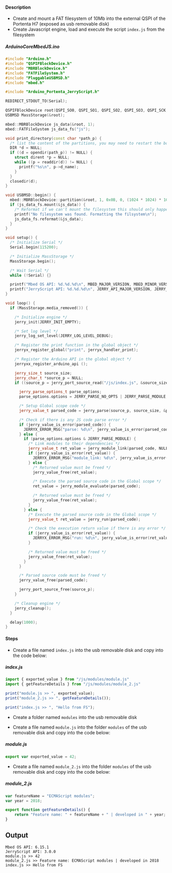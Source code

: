 #### Description
- Create and mount a FAT filesystem of 10Mb into the external QSPI of the Portenta H7 (exposed as usb removable disk)
- Create Javascript engine, load and execute the script `index.js` from the filesystem

##### ArduinoCoreMbedJS.ino
```c++
#include "Arduino.h"
#include "QSPIFBlockDevice.h"
#include "MBRBlockDevice.h"
#include "FATFileSystem.h"
#include "PluggableUSBMSD.h"
#include "mbed.h"

#include "Arduino_Portenta_JerryScript.h"

REDIRECT_STDOUT_TO(Serial);

QSPIFBlockDevice root(QSPI_SO0, QSPI_SO1, QSPI_SO2, QSPI_SO3, QSPI_SCK, QSPI_CS, QSPIF_POLARITY_MODE_1, 40000000);
USBMSD MassStorage(&root);

mbed::MBRBlockDevice js_data(&root, 1);
mbed::FATFileSystem js_data_fs("js");

void print_directory(const char *path_p) {
  /* list the content of the partitions, you may need to restart the board for the list to update if you copied new files */
  DIR *d = NULL;
  if ((d = opendir(path_p)) != NULL) {
    struct dirent *p = NULL;
    while ((p = readdir(d)) != NULL) {
      printf("%s\n", p->d_name);
    }
  }
  closedir(d);
}

void USBMSD::begin() {
  mbed::MBRBlockDevice::partition(&root, 1, 0x0B, 0, (1024 * 1024) * 10);
  if (js_data_fs.mount(&js_data)) {
    /* Reformat if we can't mount the filesystem this should only happen on the first boot */
    printf("No filesystem was found. Formatting the filsystem\n");
    js_data_fs.reformat(&js_data);
  }
}

void setup() {
  /* Initialize Serial */
  Serial.begin(115200);

  /* Initialize MassStorage */
  MassStorage.begin();

  /* Wait Serial */
  while (!Serial) {}

  printf("Mbed OS API: %d.%d.%d\n", MBED_MAJOR_VERSION, MBED_MINOR_VERSION, MBED_PATCH_VERSION);
  printf("JerryScript API: %d.%d.%d\n", JERRY_API_MAJOR_VERSION, JERRY_API_MINOR_VERSION, JERRY_API_PATCH_VERSION);
}

void loop() {
  if (MassStorage.media_removed()) {

    /* Initialize engine */
    jerry_init(JERRY_INIT_EMPTY);

    /* Set log level */
    jerry_log_set_level(JERRY_LOG_LEVEL_DEBUG);

    /* Register the print function in the global object */
    jerryx_register_global("print", jerryx_handler_print);

    /* Register the Arduino API in the global object */
    jerryxx_register_arduino_api ();

    jerry_size_t source_size;
    jerry_char_t *source_p = NULL;
    if ((source_p = jerry_port_source_read("/js/index.js", &source_size)) != NULL) {

      jerry_parse_options_t parse_options;
      parse_options.options = JERRY_PARSE_NO_OPTS | JERRY_PARSE_MODULE;

      /* Setup Global scope code */
      jerry_value_t parsed_code = jerry_parse(source_p, source_size, &parse_options);

      /* Check if there is any JS code parse error */
      if (jerry_value_is_error(parsed_code)) {
        JERRYX_ERROR_MSG("parse: %d\n", jerry_value_is_error(parsed_code));
      } else {
        if (parse_options.options & JERRY_PARSE_MODULE) {
          /* Link modules to their dependencies */
          jerry_value_t ret_value = jerry_module_link(parsed_code, NULL, NULL);
          if (jerry_value_is_error(ret_value)) {
            JERRYX_ERROR_MSG("module_link: %d\n", jerry_value_is_error(ret_value));
          } else {
            /* Returned value must be freed */
            jerry_value_free(ret_value);

            /* Execute the parsed source code in the Global scope */
            ret_value = jerry_module_evaluate(parsed_code);

            /* Returned value must be freed */
            jerry_value_free(ret_value);
          }
        } else {
          /* Execute the parsed source code in the Global scope */
          jerry_value_t ret_value = jerry_run(parsed_code);

          /* Check the execution return value if there is any error */
          if (jerry_value_is_error(ret_value)) {
            JERRYX_ERROR_MSG("run: %d\n", jerry_value_is_error(ret_value));
          }

          /* Returned value must be freed */
          jerry_value_free(ret_value);
        }
      }

      /* Parsed source code must be freed */
      jerry_value_free(parsed_code);

      jerry_port_source_free(source_p);
    }

    /* Cleanup engine */
    jerry_cleanup();
  }

  delay(1000);
}
```

#### Steps
 - Create a file named `index.js` into the usb removable disk and copy into the code below:

##### index.js
```javascript
import { exported_value } from "/js/modules/module.js"
import { getFeatureDetails } from "/js/modules/module_2.js"

print("module.js >> ", exported_value);
print("module_2.js >> ", getFeatureDetails());

print("index.js >> ", "Hello from FS");

```

 - Create a folder named `modules` into the usb removable disk

 - Create a file named `module.js` into the folder `modules` of the usb removable disk and copy into the code below:

##### module.js
```javascript
export var exported_value = 42;

```

 - Create a file named `module_2.js` into the folder `modules` of the usb removable disk and copy into the code below:
##### module_2.js
```javascript
var featureName = "ECMAScript modules";
var year = 2018;

export function getFeatureDetails() {
    return "Feature name: " + featureName + " | developed in " + year;
}

```

## Output
```
Mbed OS API: 6.15.1
JerryScript API: 3.0.0
module.js >> 42
module_2.js >> Feature name: ECMAScript modules | developed in 2018
index.js >> Hello from FS
```
